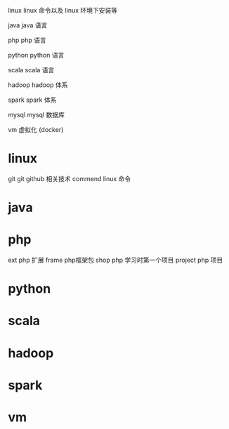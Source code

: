 linux linux 命令以及 linux 环境下安装等

java java 语言

php php 语言

python python 语言

scala scala 语言

hadoop hadoop 体系

spark spark 体系

mysql mysql 数据库

vm 虚拟化 (docker)

linux
===================================
git git github 相关技术
commend linux 命令

java
===================================

php
===================================
ext php 扩展
frame php框架包
shop php 学习时第一个项目
project php 项目

python
===================================

scala
===================================

hadoop
===================================

spark
===================================

vm
===================================